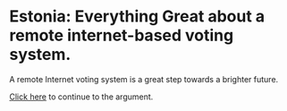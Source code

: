 # Estonia: Everything Great about a remote internet-based voting system.
A remote Internet voting system is a great step towards a brighter future.
<p> <a href="argument.html">Click here</a> to continue to the argument.</p>
